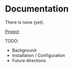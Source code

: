 # Documentation

There is none *(yet)*.

[Project](../index.md)

TODO:

- Background
- Installation / Configuration
- Future directions